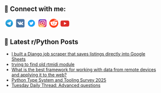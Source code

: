 ## 🔎 Connect with me:
[<img src="https://github.com/bullbesh/bullbesh/blob/main/images/Telegram.png" width="32" height="32" />](https://t.me/bullbesh)
[<img src="https://github.com/bullbesh/bullbesh/blob/main/images/VK.png" width="32" height="32" />](https://vk.com/bullbesh)
[<img src="https://github.com/bullbesh/bullbesh/blob/main/images/Twitter.png" width="32" height="32" />](https://twitter.com/bullbesh1)
[<img src="https://github.com/bullbesh/bullbesh/blob/main/images/Instagram.png" width="32" height="32" />](https://www.instagram.com/bullbesh)
[<img src="https://github.com/bullbesh/bullbesh/blob/main/images/Reddit.png" width="32" height="32" />](https://www.reddit.com/user/bullbesh)
[<img src="https://github.com/bullbesh/bullbesh/blob/main/images/YouTube.png" width="32" height="32" />](https://www.youtube.com/channel/UCtfjRs6uzgq5mfm8S06WTcg)

## 📕 Latest r/Python Posts
<!-- BLOG-POST-LIST:START -->
- [I built a Django job scraper that saves listings directly into Google Sheets](https://www.reddit.com/r/Python/comments/1ncbh1t/i_built_a_django_job_scraper_that_saves_listings/)
- [trying to find old rtmidi module](https://www.reddit.com/r/Python/comments/1ncaaqa/trying_to_find_old_rtmidi_module/)
- [What is the best framework for working with data from remote devices and applying it to the web?](https://www.reddit.com/r/Python/comments/1nc7tpm/what_is_the_best_framework_for_working_with_data/)
- [Python Type System and Tooling Survey 2025](https://www.reddit.com/r/Python/comments/1nc7r45/python_type_system_and_tooling_survey_2025/)
- [Tuesday Daily Thread: Advanced questions](https://www.reddit.com/r/Python/comments/1nc41wf/tuesday_daily_thread_advanced_questions/)
<!-- BLOG-POST-LIST:END -->
